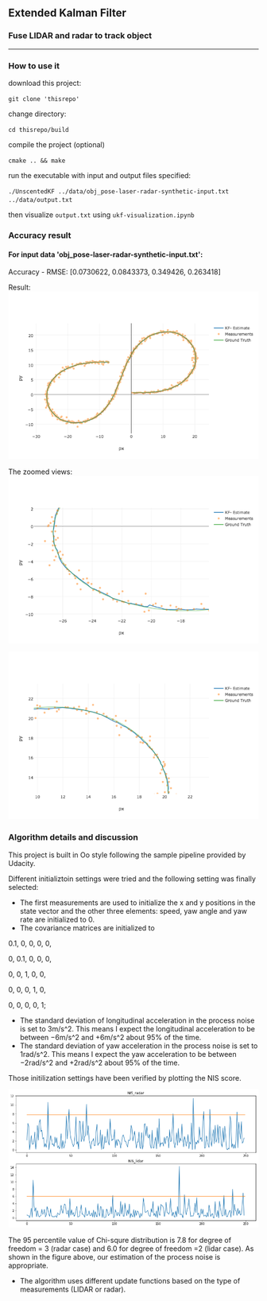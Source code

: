 ## Extended Kalman Filter

### Fuse LIDAR and radar to track object

---


[//]: # (Image References)
[NIS]: ./images/NIS.png
[plot]: ./images/plot.png
[zoom1]: ./images/zoom1.png
[zoom2]: ./images/zoom2.png


### How to use it

download this project:

`git clone 'thisrepo'`

change directory:

`cd thisrepo/build`

compile the project (optional)

`cmake .. && make`

run the executable with input and output files specified:

`./UnscentedKF ../data/obj_pose-laser-radar-synthetic-input.txt ../data/output.txt`

then visualize `output.txt` using `ukf-visualization.ipynb`

### Accuracy result
#### For input data 'obj_pose-laser-radar-synthetic-input.txt':

Accuracy - RMSE:
[0.0730622, 0.0843373, 0.349426, 0.263418]

Result:
![alt text][plot]

The zoomed views:
![alt text][zoom1]

![alt text][zoom2]

###  Algorithm details and discussion

This project is built in Oo style following the sample pipeline provided by Udacity.

Different initializtoin settings were tried and the following setting was finally selected:
* The first measurements are used to initialize the x and y positions in the state vector and the other three elements: speed, yaw angle and yaw rate are initialized to 0. 
* The covariance matrices are initialized to

0.1, 0, 0, 0, 0,

0, 0.1, 0, 0, 0,

0, 0, 1, 0, 0,

0, 0, 0, 1, 0,

0, 0, 0, 0, 1;

* The standard deviation of longitudinal acceleration in the process noise is set to 3m/s^2. This means I expect the longitudinal acceleration to be between −6m/s^2​​ and +6m/s^2 about 95% of the time.
* The standard deviation of yaw acceleration in the process noise is set to 1rad/s^2. This means I expect the yaw acceleration to be between −2rad/s^2​​ and +2rad/s^2 about 95% of the time.

Those initilization settings have been verified by plotting the NIS score.

![alt text][NIS]

The 95 percentile value of Chi-squre distribution is 7.8 for degree of freedom = 3 (radar case) and 6.0 for degree of freedom =2 (lidar case). As shown in the figure above, our estimation of the process noise is appropriate. 

* The algorithm uses different update functions based on the type of measurements (LIDAR or radar).
